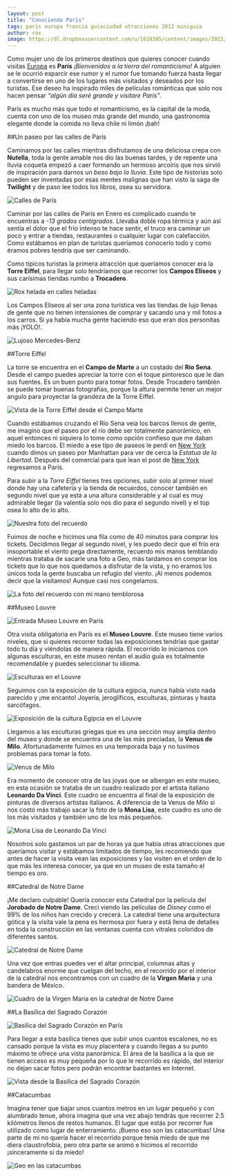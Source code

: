 ```yaml
---
layout: post
title: "Conociendo París"
tags: paris europa francia guiaciudad atracciones 2012 miniguia
author: rox
image: https://dl.dropboxusercontent.com/u/1610385/content/images/2015/05/DSC07449.JPG
---
```

Como mujer uno de los primeros destinos que quieres conocer cuando visitas [Europa](/tag/europa/) es **París** *¡Bienvenidos a la tierra del romanticismo!* A alguien se le ocurrió esparcir ese rumor y el rumor fue tomando fuerza hasta llegar a convertirse en uno de los lugares más visitados y deseados por los turistas. Ese deseo ha inspirado miles de películas románticas que solo nos hacen pensar *“algún día seré grande y visitare París”*.

París es mucho más que todo el romanticismo, es la capital de la moda, cuenta con uno de los museo más grande del mundo, una gastronomía elegante donde la comida no lleva chile ni limón ¡bah!

##Un paseo por las calles de París

Caminamos por las calles mientras disfrutamos de una deliciosa crepa con **Nutella**, toda la gente amable nos dio las buenas tardes, y de repente una lluvia coqueta empezó a caer formando un hermoso arcoíris que nos sirvió de inspiración para darnos un *beso bajo la lluvia*. Este tipo de historias solo pueden ser inventadas por esas mentes malignas que han visto la saga de **Twilight** y de paso lee todos los libros, osea su servidora.

![Calles de París](https://dl.dropboxusercontent.com/u/1610385/content/images/2015/05/DSC07063.JPG)

Caminar por las calles de París en Enero es complicado cuando te encuentras a *-13 grados centígrados.* Llevaba doble ropa térmica y aún así sentía el dolor que el frío intenso te hace sentir, el truco era caminar un poco y entrar a tiendas, restaurantes o cualquier lugar con calefacción. Como estábamos en plan de turistas queríamos conocerlo todo y como éramos pobres tendría que ser caminando.

Como típicos turistas la primera atracción que queríamos conocer era la **Torre Eiffel**, para llegar solo tendríamos que recorrer los **Campos Elíseos** y sus carísimas tiendas rumbo a **Trocadero**.

![Rox helada en calles heladas](https://dl.dropboxusercontent.com/u/1610385/content/images/2015/05/DSC07115--1-.JPG)

Los Campos Eliseos al ser una zona turística ves las tiendas de lujo llenas de gente que no tienen intensiones de comprar y sacando una y mil fotos a los carros. Si ya había mucha gente haciendo eso que eran dos personitas más ¡YOLO!.

![Lujoso Mercedes-Benz](https://dl.dropboxusercontent.com/u/1610385/content/images/2015/05/DSC07102.JPG)

##Torre Eiffel

La torre se encuentra en el **Campo de Marte** a un costado del **Río Sena**. Desde el campo puedes apreciar la torre con el toque pintoresco que le dan sus fuentes. Es un buen punto para tomar fotos. Desde Trocadero también se puede tomar buenas fotografías, porque la altura permite tener un mejor angulo para proyectar la grandeza de la Torre Eiffel.

![Vista de la Torre Eiffel desde el Campo Marte](https://dl.dropboxusercontent.com/u/1610385/content/images/2015/05/DSC07131.JPG)

Cuando estábamos cruzando el Río Sena veía los barcos llenos de gente, me imagino que el paseo por el río debe ser totalmente panorámico, en aquel entonces ni siquiera lo tome como opción confieso que me daban miedo los barcos. El miedo a ese tipo de paseos le perdí en [New York](/diario-de-nyc-parte-i/) cuando dimos un paseo por Manhattan para ver de cerca la *Estatua de la Libertad*. Después del comercial para que lean el post de [New York](/tag/new-york/) regresamos a París.

Para subir a la *Torre Eiffel* tienes tres opciones, subir solo al primer nivel donde hay una cafetería y la tienda de recuerdos, conocer también en segundo nivel que ya está a una altura considerable y al cual es muy admirable llegar (la valentía solo nos dio para el segundo nivel) y el top osea lo alto de lo alto. 

![Nuestra foto del recuerdo](https://dl.dropboxusercontent.com/u/1610385/content/images/2015/05/DSC07123.JPG)

Fuimos de noche e hicimos una fila como de 40 minutos para comprar los tickets. Decidimos llegar al segundo nivel, y les puedo decir que el frío era insoportable el viento pega directamente, recuerdo mis manos temblando mientras trataba de sacarle una foto a Geo, más tardamos en comprar los tickets que lo que nos quedamos a disfrutar de la vista, y no eramos los únicos toda la gente buscaba un refugio del viento. ¡Al menos podemos decir que la visitamos! Aunque casi nos congelamos.

![La foto del recuerdo con mi mano temblorosa](https://dl.dropboxusercontent.com/u/1610385/content/images/2015/05/DSC07346.JPG)

##Museo Louvre 

![Entrada Museo Louvre en París](https://dl.dropboxusercontent.com/u/1610385/content/images/2015/05/DSC07196.JPG)

Otra visita obligatoria en París es el **Museo Louvre**. Este museo tiene varios niveles, que si quieres recorrer todas las exposiciones tendrías que gastar todo tu día y viéndolas de manera rápida. El recorrido lo iniciamos con algunas esculturas, en este  museo rentan el audio guía es totalmente recomendable y puedes seleccionar tu idioma.  

![Esculturas en el Louvre](https://dl.dropboxusercontent.com/u/1610385/content/images/2015/05/DSC07219.JPG)

Seguimos con la exposición de la cultura egipcia, nunca había visto nada parecido y ¡me encanto! Joyería, jeroglíficos, esculturas, pinturas y hasta sarcófagos. 

![Exposición de la cultura Egipcia en el Louvre](https://dl.dropboxusercontent.com/u/1610385/content/images/2015/05/DSC07321.JPG)

Llegamos a las esculturas griegas que es una sección muy amplia dentro del museo y donde se encuentra una de las más preciadas, la **Venus de Milo**. Afortunadamente fuimos en una temporada baja y no tuvimos problemas para tomar la foto.

![Venus de Milo](https://dl.dropboxusercontent.com/u/1610385/content/images/2015/05/DSC07290--1-.JPG)

Era momento de conocer otra de las joyas que se albergan en este museo, en esta ocasión se trataba de un cuadro realizado por el artista italiano **Leonardo Da Vinci**. Este cuadro se encuentra al final de la exposición de pinturas de diversos artistas italianos. A diferencia de la Venus de Milo si nos costó más trabajo sacar la foto de la **Mona Lisa**, este cuadro es uno de los más visitados y también uno de los más pequeños.

![Mona Lisa de Leonardo Da Vinci](https://dl.dropboxusercontent.com/u/1610385/content/images/2015/05/DSC07266.JPG)

Nosotros solo gastamos un par de horas ya que había otras atracciones que queríamos visitar y estábamos limitados de tiempo, les recomiendo que antes de hacer la visita vean las exposiciones y las visiten en el orden de lo que más les interesa conocer, ya que en un museo de esta tamaño el tiempo es oro.

##Catedral de Notre Dame

¡Me declaro culpable! Quería conocer esta Catedral por la película del **Jorobado de Notre Dame**. Creci viendo las películas de *Disney* como el 99% de los niños han crecido y crecerá. La catedral tiene una arquitectura gótica y la visita vale la pena es hermosa por fuera y está llena de detalles en toda la construcción en las ventanas cuenta con vitrales coloridos de diferentes santos. 

![Catedral de Notre Dame](https://dl.dropboxusercontent.com/u/1610385/content/images/2015/05/DSC07448.JPG)

Una vez que entras puedes ver el altar principal, columnas altas y candelabros enorme que cuelgan del techo, en el recorrido por el interior de la catedral nos encontramos con un cuadro de la **Virgen Maria** y una bandera de México.

![Cuadro de la Virgen Maria en la catedral de Notre Dame](https://dl.dropboxusercontent.com/u/1610385/content/images/2015/05/DSC07477.JPG)

##La Basílica del Sagrado Corazón

![Basílica del Sagrado Corazón en París](https://dl.dropboxusercontent.com/u/1610385/content/images/2015/05/DSC07511.JPG)

Para llegar a esta basílica tienes que subir unos cuantos escalones, no es cansado porque la vista es muy placentera y cuando llegas a su punto máximo te ofrece una vista panorámica. El área de la basílica a la que se tienen acceso es muy pequeña por lo que le recorrido es rápido, del interior no dejan sacar fotos pero podrán encontrar bastantes en Internet.

![Vista desde la Basílica del Sagrado Corazón](https://dl.dropboxusercontent.com/u/1610385/content/images/2015/05/DSC07510.JPG)

##Catacumbas

Imagina tener que bajar unos cuantos metros en un lugar pequeño y con alumbrado tenue, ahora imagina que una vez abajo tendrás que recorrer 2.5 kilómetros llenos de restos humanos. El lugar que estás por recorrer fue utilizado como lugar de enterramiento. ¡Bueno eso son las catacumbas! Una parte de mi no quería hacer el recorrido porque tenía miedo de que me diera claustrofobia, pero otra parte se animó e hicimos el recorrido ¡sinceramente si da miedo!

![Geo en las catacumbas](https://dl.dropboxusercontent.com/u/1610385/content/images/2015/05/DSC07566.JPG)
